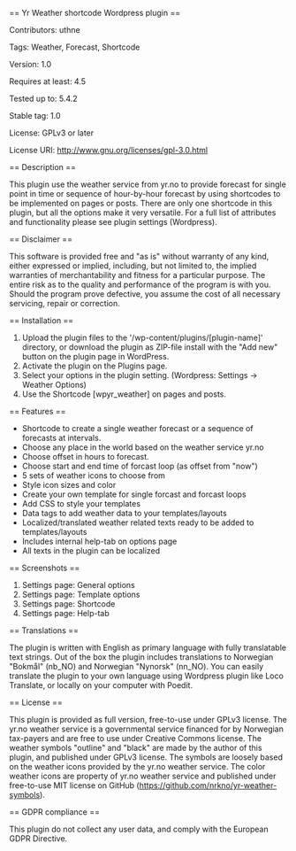 == Yr Weather shortcode Wordpress plugin ==

Contributors: uthne

Tags: Weather, Forecast, Shortcode

Version: 1.0

Requires at least: 4.5

Tested up to: 5.4.2

Stable tag: 1.0

License: GPLv3 or later

License URI: http://www.gnu.org/licenses/gpl-3.0.html


== Description ==

This plugin use the weather service from yr.no to provide forecast for single point in time or sequence of hour-by-hour forecast by using shortcodes to be implemented on pages or posts. There are only one shortcode in this plugin, but all the options make it very versatile. For a full list of attributes and functionality please see plugin settings (Wordpress).


== Disclaimer ==

This software is provided free and "as is" without warranty of any kind, either expressed or implied, including, 
but not limited to, the implied warranties of merchantability and fitness for a particular purpose. 
The entire risk as to the quality and performance of the program is with you. 
Should the program prove defective, you assume the cost of all necessary servicing, repair or correction.


== Installation ==

1. Upload the plugin files to the '/wp-content/plugins/[plugin-name]' directory, or download the plugin as ZIP-file install with the "Add new" button on the plugin page in WordPress.  
2. Activate the plugin on the Plugins page.
3. Select your options in the plugin setting. (Wordpress: Settings -> Weather Options)
3. Use the Shortcode [wpyr_weather] on pages and posts.


== Features ==

- Shortcode to create a single weather forecast or a sequence of forecasts at intervals.
- Choose any place in the world based on the weather service yr.no
- Choose offset in hours to forecast.
- Choose start and end time of forcast loop (as offset from "now")
- 5 sets of weather icons to choose from
- Style icon sizes and color
- Create your own template for single forcast and forcast loops
- Add CSS to style your templates
- Data tags to add weather data to your templates/layouts
- Localized/translated weather related texts ready to be added to templates/layouts
- Includes internal help-tab on options page
- All texts in the plugin can be localized


== Screenshots ==

1. Settings page: General options
2. Settings page: Template options
3. Settings page: Shortcode
4. Settings page: Help-tab


== Translations ==

The plugin is written with English as primary language with fully translatable text strings. Out of the box the plugin includes translations to Norwegian "Bokmål" (nb_NO) and Norwegian "Nynorsk" (nn_NO). You can easily translate the plugin to your own language using Wordpress plugin like Loco Translate, or locally on your computer with Poedit.


== License ==

This plugin is provided as full version, free-to-use under GPLv3 license. 
The yr.no weather service is a governmental service financed for by Norwegian tax-payers and are free to use under Creative Commons license.
The weather symbols "outline" and "black" are made by the author of this plugin, and published under GPLv3 license. The symbols are loosely based on the weather icons provided by the yr.no weather service. 
The color weather icons are property of yr.no weather service and published under free-to-use MIT license on GitHub (https://github.com/nrkno/yr-weather-symbols).


== GDPR compliance ==

This plugin do not collect any user data, and comply with the European GDPR Directive.
